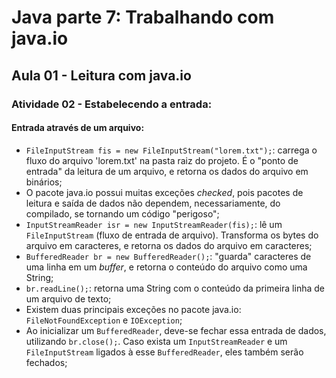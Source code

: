 # Java parte 7: Trabalhando com java.io

## Aula 01 - Leitura com java.io

### Atividade 02 - Estabelecendo a entrada:

#### Entrada através de um arquivo:

- `FileInputStream fis = new FileInputStream("lorem.txt");`: carrega o fluxo do arquivo 'lorem.txt' na pasta raiz do projeto. É o "ponto de entrada" da leitura de um arquivo, e retorna os dados do arquivo em binários;
- O pacote java.io possui muitas exceções *checked*, pois pacotes de leitura e saída de dados não dependem, necessariamente, do compilado, se tornando um código "perigoso";
- `InputStreamReader isr = new InputStreamReader(fis);`: lê um `FileInputStream` (fluxo de entrada de arquivo). Transforma os bytes do arquivo em caracteres, e retorna os dados do arquivo em caracteres;
- `BufferedReader br = new BufferedReader();`: "guarda" caracteres de uma linha em um *buffer*, e retorna o conteúdo do arquivo como uma String;
- `br.readLine();`: retorna uma String com o conteúdo da primeira linha de um arquivo de texto;
- Existem duas principais exceções no pacote java.io: `FileNotFoundException` e `IOException`;
- Ao inicializar um `BufferedReader`, deve-se fechar essa entrada de dados, utilizando `br.close();`. Caso exista um `InputStreamReader` e um `FileInputStream` ligados à esse `BufferedReader`, eles também serão fechados;
